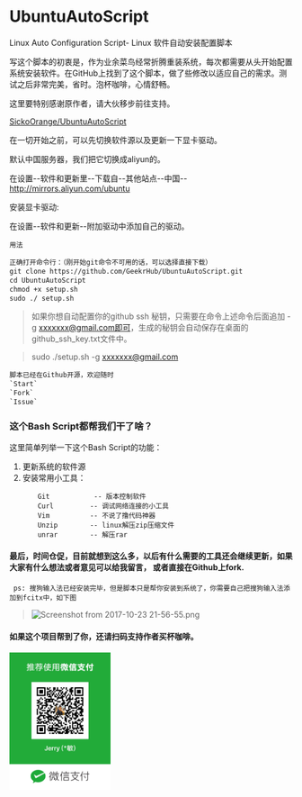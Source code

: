 # UbuntuAutoScript
Linux Auto Configuration Script- Linux 软件自动安装配置脚本

写这个脚本的初衷是，作为业余菜鸟经常折腾重装系统，每次都需要从头开始配置系统安装软件。在GitHub上找到了这个脚本，做了些修改以适应自己的需求。测试之后非常完美，省时。泡杯咖啡，心情舒畅。

这里要特别感谢原作者，请大伙移步前往支持。

[SickoOrange/UbuntuAutoScript](https://github.com/SickoOrange/UbuntuAutoScript)

在一切开始之前，可以先切换软件源以及更新一下显卡驱动。

默认中国服务器，我们把它切换成aliyun的。

在设置--软件和更新里--下载自--其他站点--中国--http://mirrors.aliyun.com/ubuntu

安装显卡驱动:

在设置--软件和更新--附加驱动中添加自己的驱动。

`用法`
```
正确打开命令行：（刚开始git命令不可用的话，可以选择直接下载）
git clone https://github.com/GeekrHub/UbuntuAutoScript.git
cd UbuntuAutoScript
chmod +x setup.sh
sudo ./ setup.sh
```
> 如果你想自动配置你的github ssh 秘钥，只需要在命令上述命令后面追加 -g xxxxxxx@gmail.com即可，生成的秘钥会自动保存在桌面的github_ssh_key.txt文件中。

> sudo ./setup.sh -g xxxxxxx@gmail.com


    脚本已经在Github开源，欢迎随时
    `Start`
    `Fork`
    `Issue`


### 这个Bash Script都帮我们干了啥？

这里简单列举一下这个Bash Script的功能：

1. 更新系统的软件源
2. 安装常用小工具：
```
       Git           -- 版本控制软件
       Curl         -- 调试网络连接的小工具
       Vim          -- 不说了撸代码神器
       Unzip        -- linux解压zip压缩文件
       unrar        -- 解压rar
```

#### 最后，时间仓促，目前就想到这么多，以后有什么需要的工具还会继续更新，如果大家有什么想法或者意见可以给我留言， 或者直接在Github上fork.

```
 ps: 搜狗输入法已经安装完毕，但是脚本只是帮你安装到系统了，你需要自己把搜狗输入法添加到fcitx中，如下图
```
> ![Screenshot from 2017-10-23 21-56-55.png](http://upload-images.jianshu.io/upload_images/3127217-3430d3da55a7fdfb.png?imageMogr2/auto-orient/strip%7CimageView2/2/w/1240)

#### 如果这个项目帮到了你，还请扫码支持作者买杯咖啡。

<img src="./src/IMG_7799.JPG" width="180"/>
